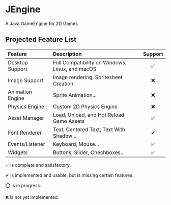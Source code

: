 # JEngine
A Java GameEngine for 2D Games


## Projected Feature List

| Feature              | Description                                                                                                                                                                                                                | Support |
|:---------------------|:---------------------------------------------------------------------------------------------------------------------------------------------------------------------------------------------------------------------------|:-------:|
| Desktop Support      | Full Compatibility on Windows, Linux, and macOS                                                                                                                                                                           |    ✅    |
| Image Support        | Image rendering, Spritesheet Creation                                                                                                                                                                                     |    ❌    |
| Animation Engine     | Sprite Animation...                                                                                                                                                                                                       |    ❌    |
| Physics Engine       | Custom 2D Physics Engine                                                                                                                                                                                                   |    ❌    |
| Asset Manager        | Load, Unload, and Hot Reload Game Assets                                                                                                                                                                                   |    ✅    |
| Font Renderer        | Text, Centered Text, Text With Shadow...                                                                                                                                                                                   |    ✔    |
| Events/Listener      | Keyboard, Mouse...                                                                                                                                                                                                         |    ✅    |
| Widgets              | Buttons, Slider, Chechboxes...                                                                                                                                                                                             |    ✅    |

✅ is complete and satisfactory.

✔ is implemented and usable, but is missing certain features.

⭕ is in progress.

❌ is not yet implemented.
